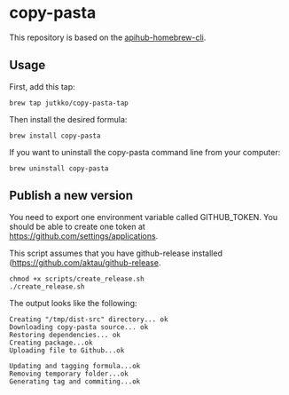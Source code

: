 # copy-pasta

This repository is based on the [apihub-homebrew-cli](https://github.com/apihub/homebrew-apihub).

## Usage

First, add this tap:

```
brew tap jutkko/copy-pasta-tap
```

Then install the desired formula:

```
brew install copy-pasta
```

If you want to uninstall the copy-pasta command line from your computer:

```
brew uninstall copy-pasta
```

## Publish a new version

You need to export one environment variable called GITHUB_TOKEN.
You should be able to create one token at https://github.com/settings/applications.

This script assumes that you have github-release installed (https://github.com/aktau/github-release.

```
chmod +x scripts/create_release.sh
./create_release.sh
```

The output looks like the following:

```
Creating "/tmp/dist-src" directory... ok
Downloading copy-pasta source... ok
Restoring dependencies... ok
Creating package...ok
Uploading file to Github...ok

Updating and tagging formula...ok
Removing temporary folder...ok
Generating tag and commiting...ok
```
